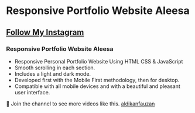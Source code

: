 # Responsive Portfolio Website Aleesa
## [Follow My Instagram](https://www.instagram.com/aldikanfauzan)
### Responsive Portfolio Website Aleesa

- Responsive Personal Portfolio Website Using HTML CSS & JavaScript
- Smooth scrolling in each section.
- Includes a light and dark mode.
- Developed first with the Mobile First methodology, then for desktop.
- Compatible with all mobile devices and with a beautiful and pleasant user interface.

💙 Join the channel to see more videos like this. [aldikanfauzan](https://www.instagram.com/aldikanfauzan)
